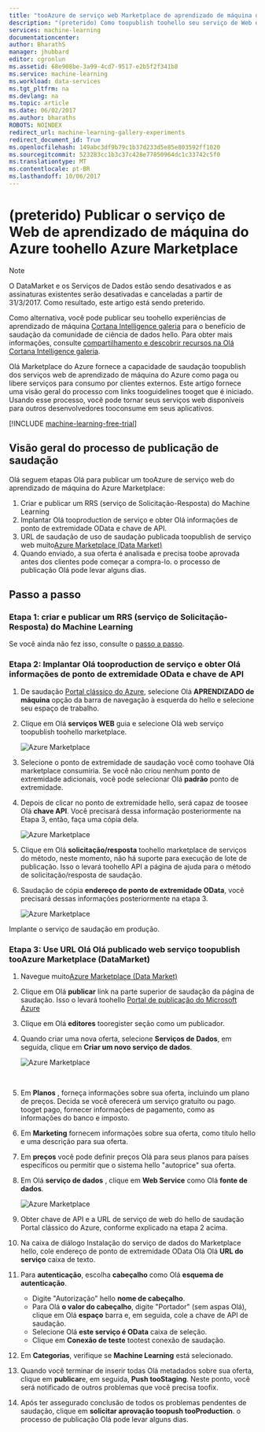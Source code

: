 ```yaml
---
title: "tooAzure de serviço web Marketplace de aprendizado de máquina de publicação de AAA(deprecated) | Microsoft Docs"
description: "(preterido) Como toopublish toohello seu serviço de Web de aprendizado de máquina do Azure Marketplace do Azure"
services: machine-learning
documentationcenter: 
author: BharathS
manager: jhubbard
editor: cgronlun
ms.assetid: 68e908be-3a99-4cd7-9517-e2b5f2f341b8
ms.service: machine-learning
ms.workload: data-services
ms.tgt_pltfrm: na
ms.devlang: na
ms.topic: article
ms.date: 06/02/2017
ms.author: bharaths
ROBOTS: NOINDEX
redirect_url: machine-learning-gallery-experiments
redirect_document_id: True
ms.openlocfilehash: 149abc3df9b79c1b37d233d5e85e803592ff1020
ms.sourcegitcommit: 523283cc1b3c37c428e77850964dc1c33742c5f0
ms.translationtype: MT
ms.contentlocale: pt-BR
ms.lasthandoff: 10/06/2017
---
```

# <a name="deprecated-publish-azure-machine-learning-web-service-toohello-azure-marketplace"></a>(preterido) Publicar o serviço de Web de aprendizado de máquina do Azure toohello Azure Marketplace

> [!NOTE]
> O DataMarket e os Serviços de Dados estão sendo desativados e as assinaturas existentes serão desativadas e canceladas a partir de 31/3/2017. Como resultado, este artigo está sendo preterido. 
> 
> Como alternativa, você pode publicar seu toohello experiências de aprendizado de máquina [Cortana Intelligence galeria](https://gallery.cortanaintelligence.com/) para o benefício de saudação da comunidade de ciência de dados hello. Para obter mais informações, consulte [compartilhamento e descobrir recursos na Olá Cortana Intelligence galeria](https://docs.microsoft.com/en-us/azure/machine-learning/machine-learning-gallery-how-to-use-contribute-publish).

Olá Marketplace do Azure fornece a capacidade de saudação toopublish dos serviços web de aprendizado de máquina do Azure como paga ou libere serviços para consumo por clientes externos. Este artigo fornece uma visão geral do processo com links tooguidelines tooget que é iniciado. Usando esse processo, você pode tornar seus serviços web disponíveis para outros desenvolvedores tooconsume em seus aplicativos.

[!INCLUDE [machine-learning-free-trial](../../includes/machine-learning-free-trial.md)]

## <a name="overview-of-hello-publishing-process"></a>Visão geral do processo de publicação de saudação
Olá seguem etapas Olá para publicar um tooAzure de serviço web do aprendizado de máquina do Azure Marketplace:

1. Criar e publicar um RRS (serviço de Solicitação-Resposta) do Machine Learning
2. Implantar Olá tooproduction de serviço e obter Olá informações de ponto de extremidade OData e chave de API.
3. URL de saudação de uso de saudação publicada toopublish de serviço web muito[Azure Marketplace (Data Market)](https://publish.windowsazure.com/workspace/) 
4. Quando enviado, a sua oferta é analisada e precisa toobe aprovada antes dos clientes pode começar a compra-lo. o processo de publicação Olá pode levar alguns dias. 

## <a name="walk-through"></a>Passo a passo
### <a name="step-1-create-and-publish-a-machine-learning-request-response-service-rrs"></a>Etapa 1: criar e publicar um RRS (serviço de Solicitação-Resposta) do Machine Learning
 Se você ainda não fez isso, consulte o [passo a passo](machine-learning-walkthrough-5-publish-web-service.md).

### <a name="step-2-deploy-hello-service-tooproduction-and-obtain-hello-api-key-and-odata-endpoint-information"></a>Etapa 2: Implantar Olá tooproduction de serviço e obter Olá informações de ponto de extremidade OData e chave de API
1. De saudação [Portal clássico do Azure](http://manage.windowsazure.com), selecione Olá **APRENDIZADO de máquina** opção da barra de navegação à esquerda do hello e selecione seu espaço de trabalho. 
2. Clique em Olá **serviços WEB** guia e selecione Olá web serviço toopublish toohello marketplace.
   
    ![Azure Marketplace][workspace]
3. Selecione o ponto de extremidade de saudação você como toohave Olá marketplace consumiria. Se você não criou nenhum ponto de extremidade adicionais, você pode selecionar Olá **padrão** ponto de extremidade.
4. Depois de clicar no ponto de extremidade hello, será capaz de toosee Olá **chave API**. Você precisará dessa informação posteriormente na Etapa 3, então, faça uma cópia dela.
   
    ![Azure Marketplace][apikey]
5. Clique em Olá **solicitação/resposta** toohello marketplace de serviços do método, neste momento, não há suporte para execução de lote de publicação. Isso o levará toohello API a página de ajuda para o método de solicitação/resposta de saudação.
6. Saudação de cópia **endereço de ponto de extremidade OData**, você precisará dessas informações posteriormente na etapa 3.
   
    ![Azure Marketplace][odata]

Implante o serviço de saudação em produção.

### <a name="step-3-use-hello-url-of-hello-published-web-service-toopublish-tooazure-marketplace-datamarket"></a>Etapa 3: Use URL Olá Olá publicado web serviço toopublish tooAzure Marketplace (DataMarket)
1. Navegue muito[Azure Marketplace (Data Market)](http://datamarket.azure.com/home) 
2. Clique em Olá **publicar** link na parte superior de saudação da página de saudação. Isso o levará toohello [Portal de publicação do Microsoft Azure](https://publish.windowsazure.com)
3. Clique em Olá **editores** tooregister seção como um publicador.
4. Quando criar uma nova oferta, selecione **Serviços de Dados**, em seguida, clique em **Criar um novo serviço de dados**. 
   
   ![Azure Marketplace][image1]
   
   <br />
5. Em **Planos** , forneça informações sobre sua oferta, incluindo um plano de preços. Decida se você oferecerá um serviço gratuito ou pago. tooget pago, fornecer informações de pagamento, como as informações do banco e imposto.
6. Em **Marketing** fornecem informações sobre sua oferta, como título hello e uma descrição para sua oferta.
7. Em **preços** você pode definir preços Olá para seus planos para países específicos ou permitir que o sistema hello "autoprice" sua oferta.
8. Em Olá **serviço de dados** , clique em **Web Service** como Olá **fonte de dados**.
   
    ![Azure Marketplace][image2]
9. Obter chave de API e a URL de serviço de web do hello de saudação Portal clássico do Azure, conforme explicado na etapa 2 acima.
10. Na caixa de diálogo Instalação do serviço de dados do Marketplace hello, cole endereço de ponto de extremidade OData Olá Olá **URL do serviço** caixa de texto.
11. Para **autenticação**, escolha **cabeçalho** como Olá **esquema de autenticação**.
    
    * Digite "Autorização" hello **nome de cabeçalho**.
    * Para Olá **o valor do cabeçalho**, digite "Portador" (sem aspas Olá), clique em Olá **espaço** barra e, em seguida, cole a chave de API de saudação.
    * Selecione Olá **este serviço é OData** caixa de seleção.
    * Clique em **Conexão de teste** tootest conexão de saudação.
12. Em **Categorias**, verifique se **Machine Learning** está selecionado.
13. Quando você terminar de inserir todas Olá metadados sobre sua oferta, clique em **publicar**e, em seguida, **Push tooStaging**. Neste ponto, você será notificado de outros problemas que você precisa toofix.
14. Após ter assegurado conclusão de todos os problemas pendentes de saudação, clique em **solicitar aprovação toopush tooProduction**. o processo de publicação Olá pode levar alguns dias. 

[image1]:./media/machine-learning-publish-web-service-to-azure-marketplace/image1.png
[image2]:./media/machine-learning-publish-web-service-to-azure-marketplace/image2.png
[workspace]:./media/machine-learning-publish-web-service-to-azure-marketplace/selectworkspace.png
[apikey]:./media/machine-learning-publish-web-service-to-azure-marketplace/apikey.png
[odata]:./media/machine-learning-publish-web-service-to-azure-marketplace/odata.png

